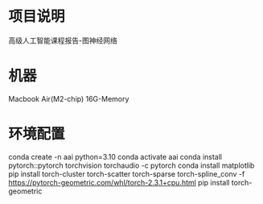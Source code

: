 # 项目说明
高级人工智能课程报告-图神经网络

# 机器
Macbook Air(M2-chip) 16G-Memory

# 环境配置
conda create -n aai python=3.10
conda activate aai
conda install pytorch::pytorch torchvision torchaudio -c pytorch
conda install matplotlib
pip install torch-cluster torch-scatter torch-sparse torch-spline_conv -f https://pytorch-geometric.com/whl/torch-2.3.1+cpu.html
pip install torch-geometric

